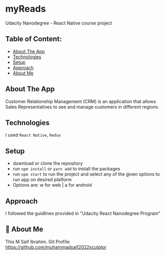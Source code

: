 # myReads
Udacity Nanodegree - React Native course project


## Table of Content:

- [About The App](#about-the-app)
- [Technologies](#technologies)
- [Setup](#setup)
- [Approach](#approach)
- [About Me](#About-Me)

## About The App
Customer Relationship Management (CRM) is an application that allows Sales Representatives to see and manage customers
in different regions.


## Technologies
I used `React Native`, `Redux`

## Setup
- download or clone the repository
- run `npm install` or `yarn add` to install the packages
- run `npm start` to run the project and select any of the given options to run app on desired platform
- Options are: w for web | a for android 

## Approach
I followed the guidlines provided in "Udacity React Nanodegree Program"


## 🚀 About Me
This M Saif Ibrahim.
Git Profile: https://github.com/muhammadsaif2022sculptor

